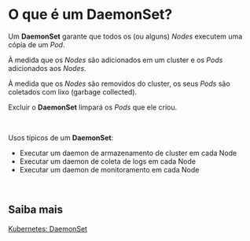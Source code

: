 # O que é um DaemonSet?

Um **DaemonSet** garante que todos os (ou alguns) *Nodes* executem uma cópia de um *Pod*.

À medida que os *Nodes* são adicionados em um cluster e os *Pods* adicionados aos *Nodes*.

À medida que os *Nodes* são removidos do cluster, os seus *Pods* são coletados com lixo (garbage collected).

Excluir o **DaemonSet** limpará os *Pods* que ele criou.

<br>

Usos típicos de um **DaemonSet**:

- Executar um daemon de armazenamento de cluster em cada Node
- Executar um daemon de coleta de logs em cada Node
- Executar um daemon de monitoramento em cada Node

<br>

## Saiba mais
[Kubernetes: DaemonSet](https://kubernetes.io/docs/concepts/workloads/controllers/daemonset/)